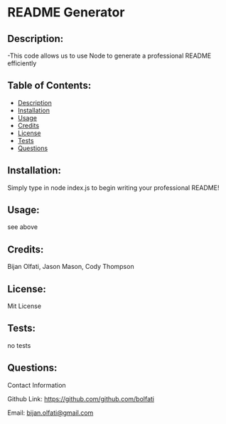 # README Generator  <span style="float: right;"></span>
    
## Description:

-This code allows us to use Node to generate a professional README efficiently

## Table of Contents:

- [Description](#description)
- [Installation](#installation)
- [Usage](#usage)
- [Credits](#credits)
- [License](#license)
- [Tests](#tests)
- [Questions](#questions)

## Installation:

Simply type in node index.js to begin writing your professional README!

## Usage:

see above

## Credits:

Bijan Olfati, Jason Mason, Cody Thompson

## License:

Mit License

## Tests:

no tests

## Questions:

Contact Information

Github Link: https://github.com/github.com/bolfati

Email: [bijan.olfati@gmail.com](bijan.olfati@gmail.com)
 
 
 
 
